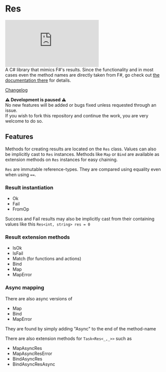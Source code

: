 # Res

[![Nuget](https://img.shields.io/nuget/v/ComradeVanti.CSharpTools.Res)](https://www.nuget.org/packages/ComradeVanti.CSharpTools.Res)  
A C# library that mimics F#'s results. Since the functionality and in most cases
even the method names are directly taken from F#, go check
out [the documentation there](https://fsharp.github.io/fsharp-core-docs/reference/fsharp-core-resultmodule.html)
for details.

[Changelog](https://github.com/ComradeVanti/res-csharp/blob/main/CHANGELOG.md)

**⚠️ Development is paused ⚠️**  
No new features will be added or bugs fixed unless requested through an issue.  
If you wish to fork this repository and continue the work, you are very welcome
to do so.

## Features

Methods for creating results are located on the `Res` class. Values can also be
implicitly cast to `Res` instances. Methods like `Map`
or `Bind` are available as extension methods on `Res` instances for easy
chaining.

`Res` are immutable reference-types. They are compared using equality even when
using `==`.

### Result instantiation

- Ok
- Fail
- FromOp

Success and Fail results may also be implicitly cast from their containing
values like this
`Res<int, string> res = 0`

### Result extension methods

- IsOk
- IsFail
- Match (for functions and actions)
- Bind
- Map
- MapError

### Async mapping

There are also async versions of

- Map
- Bind
- MapError

They are found by simply adding "Async" to the end of the method-name

There are also extension methods for `Task<Res<_,_>>` such as

- MapAsyncRes
- MapAsyncResError
- BindAsyncRes
- BindAsyncResAsync
